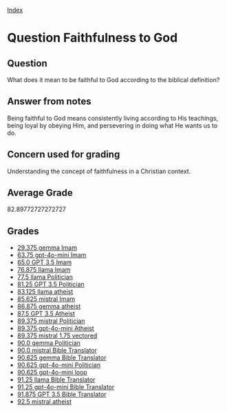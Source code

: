 
[Index](../../index.md)
# Question Faithfulness to God
## Question
What does it mean to be faithful to God according to the biblical definition?

## Answer from notes
Being faithful to God means consistently living according to His teachings, being loyal by obeying Him, and persevering in doing what He wants us to do.

## Concern used for grading
Understanding the concept of faithfulness in a Christian context.

## Average Grade
82.89772727272727

## Grades
 * [29.375 gemma Imam](../answers/gemma_Imam/Faithfulness_to_God.md)
 * [63.75 gpt-4o-mini Imam](../answers/gpt-4o-mini_Imam/Faithfulness_to_God.md)
 * [65.0 GPT 3.5 Imam](../answers/GPT_3.5_Imam/Faithfulness_to_God.md)
 * [76.875 llama Imam](../answers/llama_Imam/Faithfulness_to_God.md)
 * [77.5 llama Politician](../answers/llama_Politician/Faithfulness_to_God.md)
 * [81.25 GPT 3.5 Politician](../answers/GPT_3.5_Politician/Faithfulness_to_God.md)
 * [83.125 llama atheist](../answers/llama_atheist/Faithfulness_to_God.md)
 * [85.625 mistral Imam](../answers/mistral_Imam/Faithfulness_to_God.md)
 * [86.875 gemma atheist](../answers/gemma_atheist/Faithfulness_to_God.md)
 * [87.5 GPT 3.5 Atheist](../answers/GPT_3.5_Atheist/Faithfulness_to_God.md)
 * [89.375 mistral Politician](../answers/mistral_Politician/Faithfulness_to_God.md)
 * [89.375 gpt-4o-mini Atheist](../answers/gpt-4o-mini_Atheist/Faithfulness_to_God.md)
 * [89.375 mistral 1.75 vectored](../answers/mistral_1.75_vectored/Faithfulness_to_God.md)
 * [90.0 gemma Politician](../answers/gemma_Politician/Faithfulness_to_God.md)
 * [90.0 mistral Bible Translator](../answers/mistral_Bible_Translator/Faithfulness_to_God.md)
 * [90.625 gemma Bible Translator](../answers/gemma_Bible_Translator/Faithfulness_to_God.md)
 * [90.625 gpt-4o-mini Politician](../answers/gpt-4o-mini_Politician/Faithfulness_to_God.md)
 * [90.625 gpt-4o-mini loop](../answers/gpt-4o-mini_loop/Faithfulness_to_God.md)
 * [91.25 llama Bible Translator](../answers/llama_Bible_Translator/Faithfulness_to_God.md)
 * [91.25 gpt-4o-mini Bible Translator](../answers/gpt-4o-mini_Bible_Translator/Faithfulness_to_God.md)
 * [91.875 GPT 3.5 Bible Translator](../answers/GPT_3.5_Bible_Translator/Faithfulness_to_God.md)
 * [92.5 mistral atheist](../answers/mistral_atheist/Faithfulness_to_God.md)
